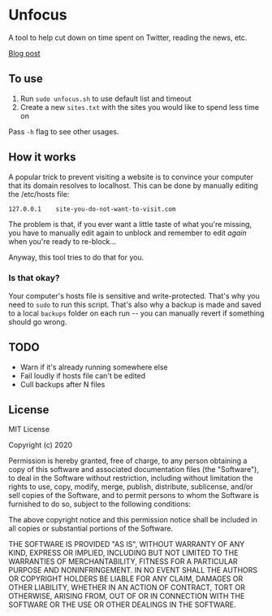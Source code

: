 # Unfocus

A tool to help cut down on time spent on Twitter, reading the news, etc.

[Blog post](https://blog.tommy.sh/posts/unfocus/)

## To use

1. Run `sudo unfocus.sh` to use default list and timeout
1. Create a new `sites.txt` with the sites you would like to spend less time on

Pass `-h` flag to see other usages.

## How it works

A popular trick to prevent visiting a website is to convince your computer that its domain resolves to localhost. This can be done by manually editing the /etc/hosts file:

    127.0.0.1    site-you-do-not-want-to-visit.com

The problem is that, if you ever want a little taste of what you're missing, you have to manually edit again to unblock and remember to edit _again_ when you're ready to re-block...

Anyway, this tool tries to do that for you.

### Is that okay?

Your computer's hosts file is sensitive and write-protected. That's why you need to `sudo` to run this script. That's also why a backup is made and saved to a local `backups` folder on each run -- you can manually revert if something should go wrong.

## TODO

* Warn if it's already running somewhere else
* Fail loudly if hosts file can't be edited
* Cull backups after N files

## License

MIT License

Copyright (c) 2020

Permission is hereby granted, free of charge, to any person obtaining a copy
of this software and associated documentation files (the "Software"), to deal
in the Software without restriction, including without limitation the rights
to use, copy, modify, merge, publish, distribute, sublicense, and/or sell
copies of the Software, and to permit persons to whom the Software is
furnished to do so, subject to the following conditions:

The above copyright notice and this permission notice shall be included in all
copies or substantial portions of the Software.

THE SOFTWARE IS PROVIDED "AS IS", WITHOUT WARRANTY OF ANY KIND, EXPRESS OR
IMPLIED, INCLUDING BUT NOT LIMITED TO THE WARRANTIES OF MERCHANTABILITY,
FITNESS FOR A PARTICULAR PURPOSE AND NONINFRINGEMENT. IN NO EVENT SHALL THE
AUTHORS OR COPYRIGHT HOLDERS BE LIABLE FOR ANY CLAIM, DAMAGES OR OTHER
LIABILITY, WHETHER IN AN ACTION OF CONTRACT, TORT OR OTHERWISE, ARISING FROM,
OUT OF OR IN CONNECTION WITH THE SOFTWARE OR THE USE OR OTHER DEALINGS IN THE
SOFTWARE.
